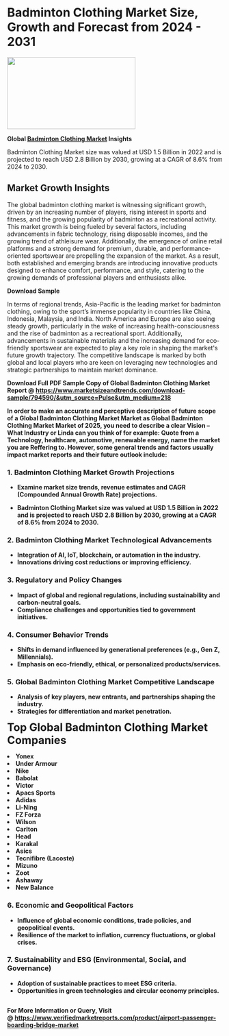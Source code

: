 <H1>Badminton Clothing Market Size, Growth and Forecast from 2024 - 2031</H1><img class="aligncenter size-medium wp-image-584254" src="https://thirdeyenews.in/wp-content/uploads/2024/09/Global-Market-Research-300x168.jpeg" alt="" width="300" height="168" /><p><strong>Global&nbsp;<a href="https://www.marketsizeandtrends.com/download-sample/794590/&amp;utm_source=Pulse&amp;utm_medium=218">Badminton Clothing Market</a> Insights</strong></p><p>Badminton Clothing Market size was valued at USD 1.5 Billion in 2022 and is projected to reach USD 2.8 Billion by 2030, growing at a CAGR of 8.6% from 2024 to 2030.</p><p><h2>Market Growth Insights</h2> <p>The global badminton clothing market is witnessing significant growth, driven by an increasing number of players, rising interest in sports and fitness, and the growing popularity of badminton as a recreational activity. This market growth is being fueled by several factors, including advancements in fabric technology, rising disposable incomes, and the growing trend of athleisure wear. Additionally, the emergence of online retail platforms and a strong demand for premium, durable, and performance-oriented sportswear are propelling the expansion of the market. As a result, both established and emerging brands are introducing innovative products designed to enhance comfort, performance, and style, catering to the growing demands of professional players and enthusiasts alike.</p> <p><strong>Download Sample</strong></p> <p>In terms of regional trends, Asia-Pacific is the leading market for badminton clothing, owing to the sport’s immense popularity in countries like China, Indonesia, Malaysia, and India. North America and Europe are also seeing steady growth, particularly in the wake of increasing health-consciousness and the rise of badminton as a recreational sport. Additionally, advancements in sustainable materials and the increasing demand for eco-friendly sportswear are expected to play a key role in shaping the market's future growth trajectory. The competitive landscape is marked by both global and local players who are keen on leveraging new technologies and strategic partnerships to maintain market dominance.</p> <p><strong></p><p><span class=""><strong>Download Full PDF Sample Copy of Global Badminton Clothing Market Report</strong> @ <a href="https://www.marketsizeandtrends.com/download-sample/794590/&amp;utm_source=Pulse&amp;utm_medium=218" target="_blank">https://www.marketsizeandtrends.com/download-sample/794590/&amp;utm_source=Pulse&amp;utm_medium=218</a></span></p><p>In order to make an accurate and perceptive description of future scope of a Global&nbsp;Badminton Clothing Market Market as Global&nbsp;Badminton Clothing Market Market of 2025, you need to describe a clear Vision &ndash; What Industry or Linda can you think of for example: Quote from a Technology, healthcare, automotive, renewable energy, name the market you are Reffering to. However, some general trends and factors usually impact market reports and their future outlook include:</p><h3>1.&nbsp;<strong>Badminton Clothing Market Growth Projections</strong></h3><ul><li>Examine market size trends, revenue estimates and CAGR (Compounded Annual Growth Rate) projections.</li><li><p>Badminton Clothing Market size was valued at USD 1.5 Billion in 2022 and is projected to reach USD 2.8 Billion by 2030, growing at a CAGR of 8.6% from 2024 to 2030.</p></li></ul><h3>2.&nbsp;<strong>Badminton Clothing Market Technological Advancements</strong></h3><ul><li>Integration of AI, IoT, blockchain, or automation in the industry.</li><li>Innovations driving cost reductions or improving efficiency.</li></ul><h3>3.&nbsp;<strong>Regulatory and Policy Changes</strong></h3><ul><li>Impact of global and regional regulations, including sustainability and carbon-neutral goals.</li><li>Compliance challenges and opportunities tied to government initiatives.</li></ul><h3>4.&nbsp;<strong>Consumer Behavior Trends</strong></h3><ul><li>Shifts in demand influenced by generational preferences (e.g., Gen Z, Millennials).</li><li>Emphasis on eco-friendly, ethical, or personalized products/services.</li></ul><h3>5.&nbsp;<strong>Global Badminton Clothing Market Competitive Landscape</strong></h3><ul><li>Analysis of key players, new entrants, and partnerships shaping the industry.</li><li>Strategies for differentiation and market penetration.</li></ul><p data-pm-slice="1 1 []"><span style="color: inherit; font-family: inherit; font-size: 25px;">Top Global Badminton Clothing Market Companies</span></p><div class="" data-test-id=""><p><li>Yonex</li><li> Under Armour</li><li> Nike</li><li> Babolat</li><li> Victor</li><li> Apacs Sports</li><li> Adidas</li><li> Li-Ning</li><li> FZ Forza</li><li> Wilson</li><li> Carlton</li><li> Head</li><li> Karakal</li><li> Asics</li><li> Tecnifibre (Lacoste)</li><li> Mizuno</li><li> Zoot</li><li> Ashaway</li><li> New Balance</li></p></div><h3>6.&nbsp;<strong>Economic and Geopolitical Factors</strong></h3><ul><li>Influence of global economic conditions, trade policies, and geopolitical events.</li><li>Resilience of the market to inflation, currency fluctuations, or global crises.</li></ul><h3>7.&nbsp;<strong>Sustainability and ESG (Environmental, Social, and Governance)</strong></h3><ul><li>Adoption of sustainable practices to meet ESG criteria.</li><li>Opportunities in green technologies and circular economy principles.</li></ul><h2><strong style="font-size: 14px;">For More Information or Query, Visit @&nbsp;</strong><a style="background-color: #ffffff; font-size: 14px;" href="https://www.marketsizeandtrends.com/report/badminton-clothing-market/" target="_blank">https://www.verifiedmarketreports.com/product/airport-passenger-boarding-bridge-market</a></h2>
